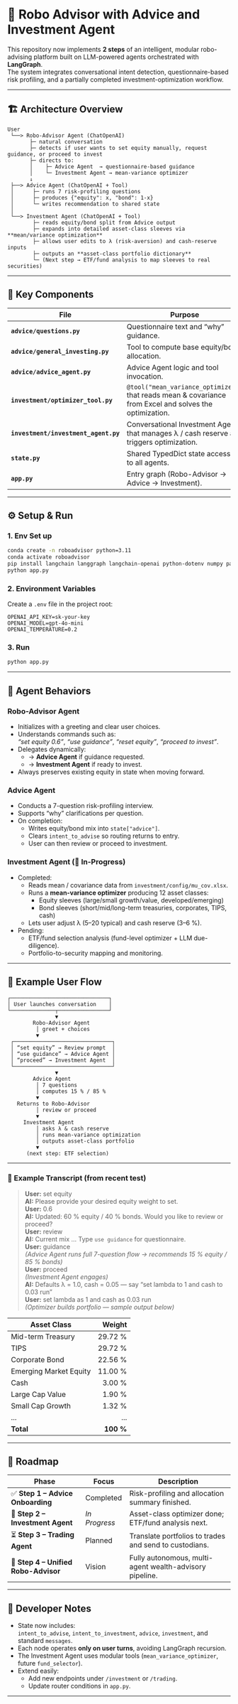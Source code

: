 # 🧠 Robo Advisor with Advice and Investment Agent

This repository now implements **2 steps** of an intelligent, modular robo-advising platform built on
LLM-powered agents orchestrated with **LangGraph**.  
The system integrates conversational intent detection, questionnaire-based risk profiling,
and a partially completed investment-optimization workflow.

---

## 🏗 Architecture Overview

```
User
 └──> Robo-Advisor Agent (ChatOpenAI)
       ├─ natural conversation
       ├─ detects if user wants to set equity manually, request guidance, or proceed to invest
       ├─ directs to:
       │    ├─ Advice Agent  → questionnaire-based guidance
       │    └─ Investment Agent → mean-variance optimizer
       ↓
 ├──> Advice Agent (ChatOpenAI + Tool)
 │      ├─ runs 7 risk-profiling questions
 │      ├─ produces {"equity": x, "bond": 1-x}
 │      └─ writes recommendation to shared state
 │
 └──> Investment Agent (ChatOpenAI + Tool)
        ├─ reads equity/bond split from Advice output
        ├─ expands into detailed asset-class sleeves via **mean/variance optimization**
        ├─ allows user edits to λ (risk-aversion) and cash-reserve inputs
        ├─ outputs an **asset-class portfolio dictionary**
        └─ (Next step → ETF/fund analysis to map sleeves to real securities)
```

---

## 🧩 Key Components

| File | Purpose |
|------|----------|
| **`advice/questions.py`** | Questionnaire text and “why” guidance. |
| **`advice/general_investing.py`** | Tool to compute base equity/bond allocation. |
| **`advice/advice_agent.py`** | Advice Agent logic and tool invocation. |
| **`investment/optimizer_tool.py`** | `@tool("mean_variance_optimizer")` that reads mean & covariance from Excel and solves the optimization. |
| **`investment/investment_agent.py`** | Conversational Investment Agent that manages λ / cash reserve and triggers optimization. |
| **`state.py`** | Shared TypedDict state accessible to all agents. |
| **`app.py`** | Entry graph (Robo-Advisor → Advice → Investment). |

---

## ⚙️ Setup & Run

### 1. Env Set up
```bash
conda create -n roboadvisor python=3.11
conda activate roboadvisor
pip install langchain langgraph langchain-openai python-dotenv numpy pandas openpyxl
python app.py
```
### 2. Environment Variables
Create a `.env` file in the project root:
```
OPENAI_API_KEY=sk-your-key
OPENAI_MODEL=gpt-4o-mini
OPENAI_TEMPERATURE=0.2
```

### 3. Run
```bash
python app.py
```
---

## 🧠 Agent Behaviors

### Robo-Advisor Agent
- Initializes with a greeting and clear user choices.  
- Understands commands such as:  
  *“set equity 0.6”*, *“use guidance”*, *“reset equity”*, *“proceed to invest”*.  
- Delegates dynamically:
  - → **Advice Agent** if guidance requested.  
  - → **Investment Agent** if ready to invest.  
- Always preserves existing equity in state when moving forward.

### Advice Agent
- Conducts a 7-question risk-profiling interview.  
- Supports “why” clarifications per question.  
- On completion:
  - Writes equity/bond mix into `state["advice"]`.  
  - Clears `intent_to_advise` so routing returns to entry.  
  - User can then review or proceed to investment.

### Investment Agent  (🧩 In-Progress)
- Completed:  
  - Reads mean / covariance data from `investment/config/mu_cov.xlsx`.  
  - Runs a **mean-variance optimizer** producing 12 asset classes:  
    - Equity sleeves (large/small growth/value, developed/emerging)  
    - Bond sleeves (short/mid/long-term treasuries, corporates, TIPS, cash)  
  - Lets user adjust λ (5–20 typical) and cash reserve (3–6 %).  
- Pending:  
  - ETF/fund selection analysis (fund-level optimizer + LLM due-diligence).  
  - Portfolio-to-security mapping and monitoring.  

---

## 🧭 Example User Flow

```
┌───────────────────────────────┐
│ User launches conversation    │
└──────────────┬────────────────┘
               ▼
        Robo-Advisor Agent
         │ greet + choices
         ▼
 ┌───────────────────────────────┐
 │ “set equity” → Review prompt  │
 │ “use guidance” → Advice Agent │
 │ “proceed” → Investment Agent  │
 └───────────────────────────────┘
               ▼
        Advice Agent
         │ 7 questions
         │ computes 15 % / 85 %
         ▼
   Returns to Robo-Advisor
         │ review or proceed
         ▼
     Investment Agent
         │ asks λ & cash reserve
         │ runs mean-variance optimization
         │ outputs asset-class portfolio
         ▼
      (next step: ETF selection)
```

---

### 🧪 Example Transcript (from recent test)

> **User:** set equity  
> **AI:** Please provide your desired equity weight to set.  
> **User:** 0.6  
> **AI:** Updated: 60 % equity / 40 % bonds. Would you like to review or proceed?  
> **User:** review  
> **AI:** Current mix … Type `use guidance` for questionnaire.  
> **User:** guidance  
> *(Advice Agent runs full 7-question flow → recommends 15 % equity / 85 % bonds)*  
> **User:** proceed  
> *(Investment Agent engages)*  
> **AI:** Defaults λ = 1.0, cash = 0.05 — say “set lambda to 1 and cash to 0.03 run”  
> **User:** set lambda as 1 and cash as 0.03 run  
> *(Optimizer builds portfolio — sample output below)*  

| Asset Class | Weight |
|--------------|-------:|
| Mid-term Treasury | 29.72 % |
| TIPS | 29.72 % |
| Corporate Bond | 22.56 % |
| Emerging Market Equity | 11.00 % |
| Cash | 3.00 % |
| Large Cap Value | 1.90 % |
| Small Cap Growth | 1.32 % |
| ... | ... |
| **Total** | **100 %** |

---

## 🔮 Roadmap

| Phase | Focus | Description |
|--------|--------|-------------|
| ✅ **Step 1 – Advice Onboarding** | Completed | Risk-profiling and allocation summary finished. |
| 🧩 **Step 2 – Investment Agent** | *In Progress* | Asset-class optimizer done; ETF/fund analysis next. |
| ⏳ **Step 3 – Trading Agent** | Planned | Translate portfolios to trades and send to custodians. |
| 🚀 **Step 4 – Unified Robo-Advisor** | Vision | Fully autonomous, multi-agent wealth-advisory pipeline. |

---

## 🧰 Developer Notes

- State now includes:  
  `intent_to_advise`, `intent_to_investment`, `advice`, `investment`, and standard `messages`.  
- Each node operates **only on user turns**, avoiding LangGraph recursion.  
- The Investment Agent uses modular tools (`mean_variance_optimizer`, future `fund_selector`).  
- Extend easily:
  - Add new endpoints under `/investment` or `/trading`.  
  - Update router conditions in `app.py`.

---